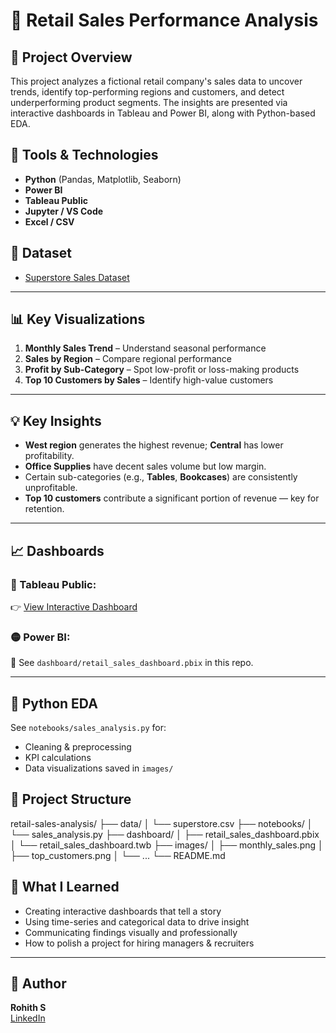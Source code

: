 # 🛒 Retail Sales Performance Analysis

## 📌 Project Overview
This project analyzes a fictional retail company's sales data to uncover trends, identify top-performing regions and customers, and detect underperforming product segments. The insights are presented via interactive dashboards in Tableau and Power BI, along with Python-based EDA.

## 🧰 Tools & Technologies
- **Python** (Pandas, Matplotlib, Seaborn)
- **Power BI**
- **Tableau Public**
- **Jupyter / VS Code**
- **Excel / CSV**

## 📁 Dataset
- [Superstore Sales Dataset](https://www.kaggle.com/datasets/vivek468/superstore-dataset-final)

---

## 📊 Key Visualizations

1. **Monthly Sales Trend** – Understand seasonal performance
2. **Sales by Region** – Compare regional performance
3. **Profit by Sub-Category** – Spot low-profit or loss-making products
4. **Top 10 Customers by Sales** – Identify high-value customers

---

## 💡 Key Insights

- **West region** generates the highest revenue; **Central** has lower profitability.
- **Office Supplies** have decent sales volume but low margin.
- Certain sub-categories (e.g., **Tables**, **Bookcases**) are consistently unprofitable.
- **Top 10 customers** contribute a significant portion of revenue — key for retention.

---

## 📈 Dashboards

### 🔗 Tableau Public:
👉 [View Interactive Dashboard](https://public.tableau.com/views/TableuVisualPresentation/Dashboard1?:language=en-US&:sid=&:redirect=auth&:display_count=n&:origin=viz_share_link)

### 🟡 Power BI:
📁 See `dashboard/retail_sales_dashboard.pbix` in this repo.

---

## 🧪 Python EDA
See `notebooks/sales_analysis.py` for:
- Cleaning & preprocessing
- KPI calculations
- Data visualizations saved in `images/`


## 📂 Project Structure
retail-sales-analysis/
├── data/
│ └── superstore.csv
├── notebooks/
│ └── sales_analysis.py
├── dashboard/
│ ├── retail_sales_dashboard.pbix
│ └── retail_sales_dashboard.twb
├── images/
│ ├── monthly_sales.png
│ ├── top_customers.png
│ └── ...
└── README.md


## 🧠 What I Learned
- Creating interactive dashboards that tell a story
- Using time-series and categorical data to drive insight
- Communicating findings visually and professionally
- How to polish a project for hiring managers & recruiters

---

## 📌 Author
**Rohith S**  
[LinkedIn](https://linkedin.com/in/rohiths98)